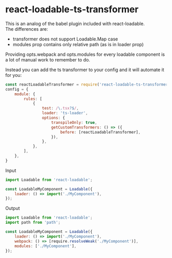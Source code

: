 # react-loadable-ts-transformer

This is an analog of the babel plugin included with react-loadable.  
The differences are:  
- transformer does not support Loadable.Map case
- modules prop contains only relative path (as is in loader prop)

Providing opts.webpack and opts.modules for every loadable component is a lot of manual work to remember to do.

Instead you can add the ts transformer to your config and it will automate it for you:

```js
const reactLoadableTransformer = require('react-loadable-ts-transformer');
config = {
    module: {
        rules: [
            {
                test: /\.tsx?$/,
                loader: 'ts-loader',
                options: {
                    transpileOnly: true,
                    getCustomTransformers: () => ({
                        before: [reactLoadableTransformer],
                    }),
                },
            },
        ],
    },
}
```

Input

```js
import Loadable from 'react-loadable';

const LoadableMyComponent = Loadable({
    loader: () => import('./MyComponent'),
});
```

Output

```js
import Loadable from 'react-loadable';
import path from 'path';

const LoadableMyComponent = Loadable({
    loader: () => import('./MyComponent'),
    webpack: () => [require.resolveWeak('./MyComponent')],
    modules: ['./MyComponent'],
});
```
